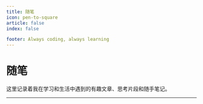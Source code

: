 ```yaml
---
title: 随笔
icon: pen-to-square
article: false
index: false

footer: Always coding, always learning
---
```

# 随笔

这里记录着我在学习和生活中遇到的有趣文章、思考片段和随手笔记。

---
